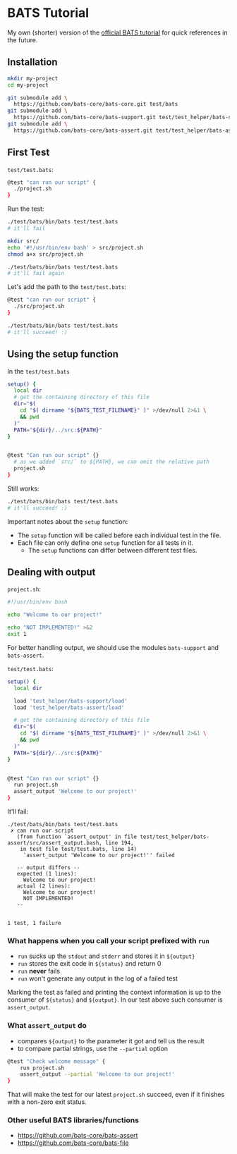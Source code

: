 # BATS Tutorial

My own (shorter) version of the [official BATS tutorial](https://bats-core.readthedocs.io/en/stable/tutorial.html) for quick references in the future.

## Installation

```bash
mkdir my-project
cd my-project

git submodule add \
  https://github.com/bats-core/bats-core.git test/bats
git submodule add \
  https://github.com/bats-core/bats-support.git test/test_helper/bats-support
git submodule add \
  https://github.com/bats-core/bats-assert.git test/test_helper/bats-assert
```

## First Test

`test/test.bats`:
```bash
@test "can run our script" {
  ./project.sh
}
```

Run the test:
```bash
./test/bats/bin/bats test/test.bats
# it'll fail

mkdir src/
echo '#!/usr/bin/env bash' > src/project.sh
chmod a+x src/project.sh

./test/bats/bin/bats test/test.bats
# it'll fail again
```

Let's add the path to the `test/test.bats`:
```bash
@test "can run our script" {
  ./src/project.sh
}
```

```bash
./test/bats/bin/bats test/test.bats
# it'll succeed! :)
```

## Using the setup function

In the `test/test.bats`
```bash
setup() {
  local dir
  # get the containing directory of this file
  dir="$( 
    cd "$( dirname "${BATS_TEST_FILENAME}" )" >/dev/null 2>&1 \
    && pwd
  )"
  PATH="${dir}/../src:${PATH}"
}


@test "Can run our script" {}
  # as we added `src/` to ${PATH}, we can omit the relative path
  project.sh
}
```

Still works:
```bash
./test/bats/bin/bats test/test.bats
# it'll succeed! :)
```

Important notes about the `setup` function:

- The `setup` function will be called before each individual test in the file.
- Each file can only define one `setup` function for all tests in it.
    - The `setup` functions can differ between different test files.


## Dealing with output

`project.sh`:
```bash
#!/usr/bin/env bash

echo "Welcome to our project!"

echo "NOT IMPLEMENTED!" >&2
exit 1
```

For better handling output, we should use the modules `bats-support` and 
`bats-assert`.

`test/test.bats`:
```bash
setup() {
  local dir

  load 'test_helper/bats-support/load'
  load 'test_helper/bats-assert/load'

  # get the containing directory of this file
  dir="$( 
    cd "$( dirname "${BATS_TEST_FILENAME}" )" >/dev/null 2>&1 \
    && pwd
  )"
  PATH="${dir}/../src:${PATH}"
}


@test "Can run our script" {}
  run project.sh
  assert_output 'Welcome to our project!'
}
```

It'll fail:
```
./test/bats/bin/bats test/test.bats
 ✗ can run our script
   (from function `assert_output' in file test/test_helper/bats-assert/src/assert_output.bash, line 194,
    in test file test/test.bats, line 14)
     `assert_output 'Welcome to our project!'' failed

   -- output differs --
   expected (1 lines):
     Welcome to our project!
   actual (2 lines):
     Welcome to our project!
     NOT IMPLEMENTED!
   --


1 test, 1 failure
```

### What happens when you call your script prefixed with `run`

- `run` sucks up the `stdout` and `stderr` and stores it in `${output}`
- `run` stores the exit code in `${status}` and return 0
- `run` **never** fails
- `run` won't generate any output in the log of a failed test

Marking the test as failed and printing the context information is up to the
consumer of `${status}` and `${output}`. In our test above such consumer is
`assert_output`.


### What `assert_output` do

- compares `${output}` to the parameter it got and tell us the result
- to compare partial strings, use the `--partial` option

```bash
@test "Check welcome message" {
    run project.sh
    assert_output --partial 'Welcome to our project!'
}
```

That will make the test for our latest `project.sh` succeed, even if it finishes 
with a non-zero exit status.

### Other useful BATS libraries/functions

- <https://github.com/bats-core/bats-assert>
- <https://github.com/bats-core/bats-file>




